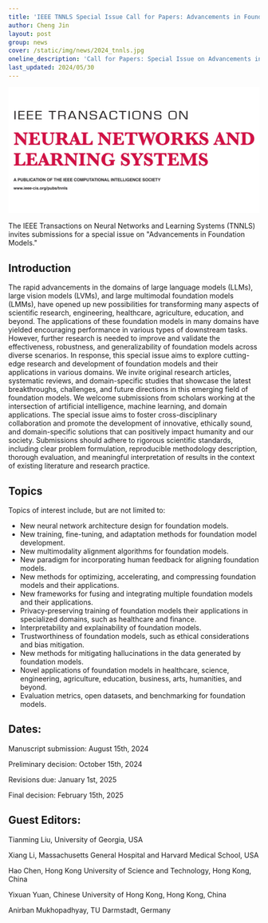 ```yaml
---
title: 'IEEE TNNLS Special Issue Call for Papers: Advancements in Foundation Models'
author: Cheng Jin
layout: post
group: news
cover: /static/img/news/2024_tnnls.jpg
oneline_description: 'Call for Papers: Special Issue on Advancements in Foundation Models for IEEE TNNLS.'
last_updated: 2024/05/30
---
```


<img src="/static/img/news/2024_tnnls.jpg" alt="IEEE TNNLS Special Issue" class="img-fluid">

The IEEE Transactions on Neural Networks and Learning Systems (TNNLS) invites submissions for a special issue on "Advancements in Foundation Models."

## Introduction

The rapid advancements in the domains of large language models (LLMs), large vision models
(LVMs), and large multimodal foundation models (LMMs), have opened up new possibilities for
transforming many aspects of scientific research, engineering, healthcare, agriculture,
education, and beyond. The applications of these foundation models in many domains have
yielded encouraging performance in various types of downstream tasks. However, further
research is needed to improve and validate the effectiveness, robustness, and generalizability of
foundation models across diverse scenarios. In response, this special issue aims to explore
cutting-edge research and development of foundation models and their applications in various
domains. We invite original research articles, systematic reviews, and domain-specific studies
that showcase the latest breakthroughs, challenges, and future directions in this emerging field
of foundation models. We welcome submissions from scholars working at the intersection of
artificial intelligence, machine learning, and domain applications. The special issue aims to
foster cross-disciplinary collaboration and promote the development of innovative, ethically
sound, and domain-specific solutions that can positively impact humanity and our society.
Submissions should adhere to rigorous scientific standards, including clear problem
formulation, reproducible methodology description, thorough evaluation, and meaningful
interpretation of results in the context of existing literature and research practice.

## Topics

Topics of interest include, but are not limited to:

- New neural network architecture design for foundation models.
- New training, fine-tuning, and adaptation methods for foundation model development.
- New multimodality alignment algorithms for foundation models.
- New paradigm for incorporating human feedback for aligning foundation models.
- New methods for optimizing, accelerating, and compressing foundation models and their
  applications.
- New frameworks for fusing and integrating multiple foundation models and their
  applications.
- Privacy-preserving training of foundation models their applications in specialized
  domains, such as healthcare and finance.
- Interpretability and explainability of foundation models.
- Trustworthiness of foundation models, such as ethical considerations and bias
  mitigation.
- New methods for mitigating hallucinations in the data generated by foundation models.
- Novel applications of foundation models in healthcare, science, engineering, agriculture,
  education, business, arts, humanities, and beyond.
- Evaluation metrics, open datasets, and benchmarking for foundation models.

## Dates:

Manuscript submission: August 15th, 2024

Preliminary decision: October 15th, 2024

Revisions due: January 1st, 2025

Final decision: February 15th, 2025

## Guest Editors:

Tianming Liu, University of Georgia, USA

Xiang Li, Massachusetts General Hospital and Harvard Medical School, USA

Hao Chen, Hong Kong University of Science and Technology, Hong Kong, China

Yixuan Yuan, Chinese University of Hong Kong, Hong Kong, China

Anirban Mukhopadhyay, TU Darmstadt, Germany
